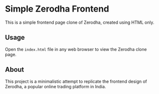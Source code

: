 # Simple Zerodha Frontend

This is a simple frontend page clone of Zerodha, created using HTML only.

## Usage

Open the `index.html` file in any web browser to view the Zerodha clone page.

## About

This project is a minimalistic attempt to replicate the frontend design of Zerodha, a popular online trading platform in India.


